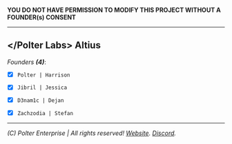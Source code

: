 **YOU DO NOT HAVE PERMISSION TO MODIFY THIS PROJECT WITHOUT A FOUNDER(s) CONSENT**
___
## </Polter Labs> Altius

*Founders **(4)***:
- [x] `Polter | Harrison`

- [x] `Jibril | Jessica`

- [x] `D3nam1c | Dejan`

- [x] `Zachzodia | Stefan`
___
*(C) Polter Enterprise | All rights reserved! [Website](https://polterssanctuary.ddns.net). [Discord](https://discord.gg/eVvPpe7).*
